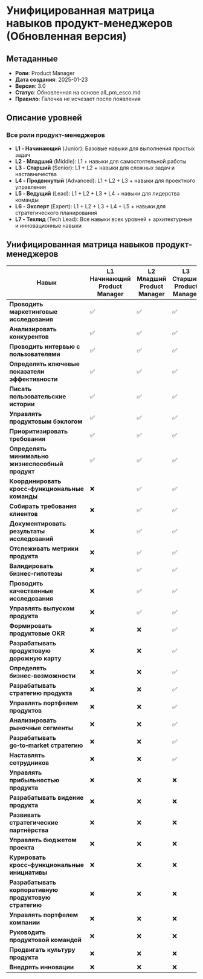 # Унифицированная матрица навыков продукт-менеджеров (Обновленная версия)

## Метаданные

- **Роли**: Product Manager
- **Дата создания**: 2025-01-23
- **Версия**: 3.0
- **Статус**: Обновленная на основе all_pm_esco.md
- **Правило**: Галочка не исчезает после появления

## Описание уровней

### Все роли продукт-менеджеров
- **L1 - Начинающий** (Junior): Базовые навыки для выполнения простых задач
- **L2 - Младший** (Middle): L1 + навыки для самостоятельной работы
- **L3 - Старший** (Senior): L1 + L2 + навыки для сложных задач и наставничества
- **L4 - Продвинутый** (Advanced): L1 + L2 + L3 + навыки для проектного управления
- **L5 - Ведущий** (Lead): L1 + L2 + L3 + L4 + навыки для лидерства команды
- **L6 - Эксперт** (Expert): L1 + L2 + L3 + L4 + L5 + навыки для стратегического планирования
- **L7 - Техлид** (Tech Lead): Все навыки всех уровней + архитектурные и инновационные навыки

## Унифицированная матрица навыков продукт-менеджеров

| Навык | L1<br>Начинающий<br>Product Manager | L2<br>Младший<br>Product Manager | L3<br>Старший<br>Product Manager | L4<br>Продвинутый<br>Product Manager | L5<br>Ведущий<br>Product Manager | L6<br>Эксперт<br>Product Manager | L7<br>Техлид<br>Product Manager |
|-------|----|----|----|----|----|----|----|
| **Проводить маркетинговые исследования** | ✅ | ✅ | ✅ | ✅ | ✅ | ✅ | ✅ |
| **Анализировать конкурентов** | ✅ | ✅ | ✅ | ✅ | ✅ | ✅ | ✅ |
| **Проводить интервью с пользователями** | ✅ | ✅ | ✅ | ✅ | ✅ | ✅ | ✅ |
| **Определять ключевые показатели эффективности** | ✅ | ✅ | ✅ | ✅ | ✅ | ✅ | ✅ |
| **Писать пользовательские истории** | ✅ | ✅ | ✅ | ✅ | ✅ | ✅ | ✅ |
| **Управлять продуктовым бэклогом** | ✅ | ✅ | ✅ | ✅ | ✅ | ✅ | ✅ |
| **Приоритизировать требования** | ✅ | ✅ | ✅ | ✅ | ✅ | ✅ | ✅ |
| **Определять минимально жизнеспособный продукт** | ✅ | ✅ | ✅ | ✅ | ✅ | ✅ | ✅ |
| **Координировать кросс‑функциональные команды** | ❌ | ✅ | ✅ | ✅ | ✅ | ✅ | ✅ |
| **Собирать требования клиентов** | ❌ | ✅ | ✅ | ✅ | ✅ | ✅ | ✅ |
| **Документировать результаты исследований** | ❌ | ✅ | ✅ | ✅ | ✅ | ✅ | ✅ |
| **Отслеживать метрики продукта** | ❌ | ✅ | ✅ | ✅ | ✅ | ✅ | ✅ |
| **Валидировать бизнес‑гипотезы** | ❌ | ✅ | ✅ | ✅ | ✅ | ✅ | ✅ |
| **Проводить качественные исследования** | ❌ | ✅ | ✅ | ✅ | ✅ | ✅ | ✅ |
| **Управлять выпуском продукта** | ❌ | ✅ | ✅ | ✅ | ✅ | ✅ | ✅ |
| **Формировать продуктовые OKR** | ❌ | ❌ | ✅ | ✅ | ✅ | ✅ | ✅ |
| **Разрабатывать продуктовую дорожную карту** | ❌ | ❌ | ✅ | ✅ | ✅ | ✅ | ✅ |
| **Определять бизнес‑возможности** | ❌ | ❌ | ✅ | ✅ | ✅ | ✅ | ✅ |
| **Разрабатывать стратегию продукта** | ❌ | ❌ | ✅ | ✅ | ✅ | ✅ | ✅ |
| **Управлять портфелем продуктов** | ❌ | ❌ | ✅ | ✅ | ✅ | ✅ | ✅ |
| **Анализировать рыночные сегменты** | ❌ | ❌ | ✅ | ✅ | ✅ | ✅ | ✅ |
| **Разрабатывать go‑to‑market стратегию** | ❌ | ❌ | ✅ | ✅ | ✅ | ✅ | ✅ |
| **Наставлять сотрудников** | ❌ | ❌ | ✅ | ✅ | ✅ | ✅ | ✅ |
| **Управлять прибыльностью продукта** | ❌ | ❌ | ❌ | ✅ | ✅ | ✅ | ✅ |
| **Разрабатывать видение продукта** | ❌ | ❌ | ❌ | ✅ | ✅ | ✅ | ✅ |
| **Развивать стратегические партнёрства** | ❌ | ❌ | ❌ | ✅ | ✅ | ✅ | ✅ |
| **Управлять бюджетом проекта** | ❌ | ❌ | ❌ | ✅ | ✅ | ✅ | ✅ |
| **Курировать кросс‑функциональные инициативы** | ❌ | ❌ | ❌ | ✅ | ✅ | ✅ | ✅ |
| **Разрабатывать корпоративную продуктовую стратегию** | ❌ | ❌ | ❌ | ❌ | ✅ | ✅ | ✅ |
| **Управлять портфелем компании** | ❌ | ❌ | ❌ | ❌ | ✅ | ✅ | ✅ |
| **Руководить продуктовой командой** | ❌ | ❌ | ❌ | ❌ | ✅ | ✅ | ✅ |
| **Продвигать культуру продукта** | ❌ | ❌ | ❌ | ❌ | ❌ | ✅ | ✅ |
| **Внедрять инновации** | ❌ | ❌ | ❌ | ❌ | ❌ | ❌ | ✅ | 